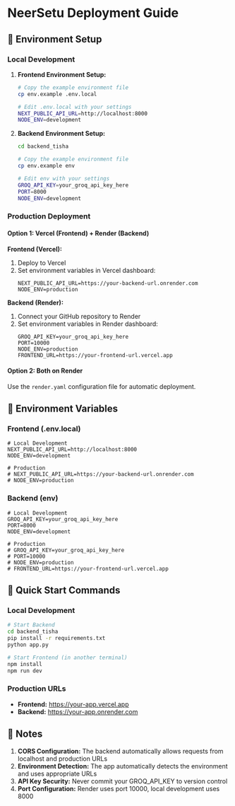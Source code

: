 # NeerSetu Deployment Guide

## 🚀 Environment Setup

### Local Development

1. **Frontend Environment Setup:**
   ```bash
   # Copy the example environment file
   cp env.example .env.local
   
   # Edit .env.local with your settings
   NEXT_PUBLIC_API_URL=http://localhost:8000
   NODE_ENV=development
   ```

2. **Backend Environment Setup:**
   ```bash
   cd backend_tisha
   
   # Copy the example environment file
   cp env.example env
   
   # Edit env with your settings
   GROQ_API_KEY=your_groq_api_key_here
   PORT=8000
   NODE_ENV=development
   ```

### Production Deployment

#### Option 1: Vercel (Frontend) + Render (Backend)

**Frontend (Vercel):**
1. Deploy to Vercel
2. Set environment variables in Vercel dashboard:
   ```
   NEXT_PUBLIC_API_URL=https://your-backend-url.onrender.com
   NODE_ENV=production
   ```

**Backend (Render):**
1. Connect your GitHub repository to Render
2. Set environment variables in Render dashboard:
   ```
   GROQ_API_KEY=your_groq_api_key_here
   PORT=10000
   NODE_ENV=production
   FRONTEND_URL=https://your-frontend-url.vercel.app
   ```

#### Option 2: Both on Render

Use the `render.yaml` configuration file for automatic deployment.

## 🔧 Environment Variables

### Frontend (.env.local)
```env
# Local Development
NEXT_PUBLIC_API_URL=http://localhost:8000
NODE_ENV=development

# Production
# NEXT_PUBLIC_API_URL=https://your-backend-url.onrender.com
# NODE_ENV=production
```

### Backend (env)
```env
# Local Development
GROQ_API_KEY=your_groq_api_key_here
PORT=8000
NODE_ENV=development

# Production
# GROQ_API_KEY=your_groq_api_key_here
# PORT=10000
# NODE_ENV=production
# FRONTEND_URL=https://your-frontend-url.vercel.app
```

## 🚀 Quick Start Commands

### Local Development
```bash
# Start Backend
cd backend_tisha
pip install -r requirements.txt
python app.py

# Start Frontend (in another terminal)
npm install
npm run dev
```

### Production URLs
- **Frontend:** https://your-app.vercel.app
- **Backend:** https://your-app.onrender.com

## 📝 Notes

1. **CORS Configuration:** The backend automatically allows requests from localhost and production URLs
2. **Environment Detection:** The app automatically detects the environment and uses appropriate URLs
3. **API Key Security:** Never commit your GROQ_API_KEY to version control
4. **Port Configuration:** Render uses port 10000, local development uses 8000
